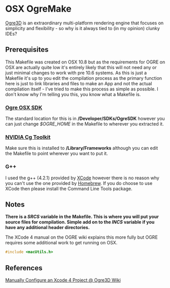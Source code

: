 # OSX OgreMake

[Ogre3D](http://www.ogre3d.org/) is an extraordinary multi-platform rendering engine that focuses on simplicity and flexibility - so why is it always tied to (in my opinion) clunky IDEs?

## Prerequisites

This Makefile was created on OSX 10.8 but as the requirements for OGRE on OSX are actually quite low it's entirely likely that this will not need any or just minimal changes to work with pre 10.6 systems. As this is just a Makefile it's up to you edit the compilation process as the primary function here is just to link libraries and files to make an App and not the actual compilation itself - I've tried to make this process as simple as possible. I don't know why I'm telling you this, you know what a Makefile is.

### [Ogre OSX SDK](http://sourceforge.net/projects/ogre/files/ogre/1.8/1.8.0/OgreSDK_v1-8-0.dmg/download)
The standard location for this is in __/Developer/SDKs/OgreSDK__ however you can just change _$OGRE_HOME_ in the Makefile to wherever you extracted it.

### [NVIDIA Cg Toolkit](http://developer.download.nvidia.com/cg/Cg_3.1/Cg-3.1_April2012.dmg)
Make sure this is installed to __/Library/Frameworks__ although you can edit the Makefile to point wherever you want to put it.

### G++
I used the g++ (4.2.1) provided by [XCode](https://itunes.apple.com/us/app/xcode/id497799835?ls=1&mt=12) however there is no reason why you can't use the one provided by [Homebrew](http://mxcl.github.com/homebrew/). If you do choose to use XCode then please install the Command Line Tools package.

## Notes
__There is a _SRCS_ variable in the Makefile. This is where you will put your source files for compilation. Simple add on to the _INCS_ variable if you have any additional header directories.__

The XCode 4 manual on the OGRE wiki explains this more fully but OGRE requires some additional work to get running on OSX.

```c++
#include <macUtils.h>
```

## References
[Manually Configure an Xcode 4 Project @ Ogre3D Wiki](http://www.ogre3d.org/tikiwiki/tiki-index.php?page=Manually+configure+an+Xcode+4+project)
